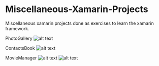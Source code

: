 # Miscellaneous-Xamarin-Projects
Miscellaneous xamarin projects done as exercises to learn the xamarin framework.

PhotoGallery
![alt text](https://ibb.co/rQjGn3z)

ContactsBook
![alt text](https://ibb.co/C9KrRWW)

MovieManager
![alt text](https://ibb.co/MDRRzzS)
![alt text](https://ibb.co/NV8Wjhp)
